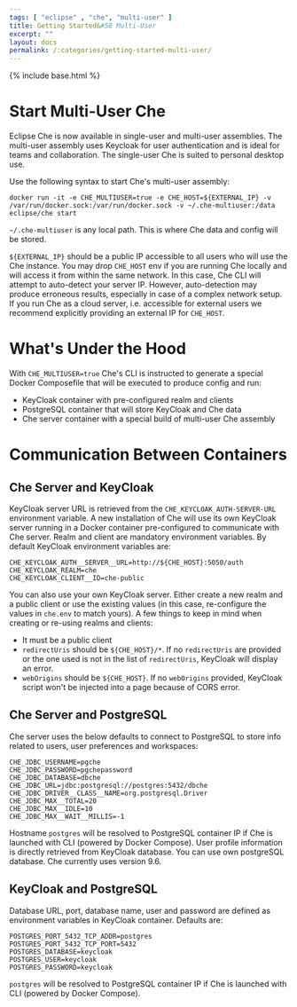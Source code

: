 ```yaml
---
tags: [ "eclipse" , "che", "multi-user" ]
title: Getting Started&#58 Multi-User
excerpt: ""
layout: docs
permalink: /:categories/getting-started-multi-user/
---
```

{% include base.html %}

# Start Multi-User Che

Eclipse Che is now available in single-user and multi-user assemblies. The multi-user assembly uses Keycloak for user authentication and is ideal for teams and collaboration. The single-user Che is suited to personal desktop use.

Use the following syntax to start Che's multi-user assembly:

```
docker run -it -e CHE_MULTIUSER=true -e CHE_HOST=${EXTERNAL_IP} -v /var/run/docker.sock:/var/run/docker.sock -v ~/.che-multiuser:/data eclipse/che start
```

`~/.che-multiuser` is any local path. This is where Che data and config will be stored.

`${EXTERNAL_IP}` should be a public IP accessible to all users who will use the Che instance. You may drop `CHE_HOST` env if you are running Che locally and will access it from within the same network. In this case, Che CLI will attempt to auto-detect your server IP. However, auto-detection may produce erroneous results, especially in case of a complex network setup. If you run Che as a cloud server, i.e. accessible for external users we recommend explicitly providing an external IP for `CHE_HOST`.

# What's Under the Hood

With `CHE_MULTIUSER=true` Che's CLI is instructed to generate a special Docker Composefile that will be executed to produce config and run:

* KeyCloak container with pre-configured realm and clients
* PostgreSQL container that will store KeyCloak and Che data
* Che server container with a special build of multi-user Che assembly

# Communication Between Containers

## Che Server and KeyCloak

KeyCloak server URL is retrieved from the `CHE_KEYCLOAK_AUTH-SERVER-URL` environment variable. A new installation of Che will use its own KeyCloak server running in a Docker container pre-configured to communicate with Che server. Realm and client are mandatory environment variables. By default KeyCloak environment variables are:

```
CHE_KEYCLOAK_AUTH__SERVER__URL=http://${CHE_HOST}:5050/auth
CHE_KEYCLOAK_REALM=che
CHE_KEYCLOAK_CLIENT__ID=che-public
```

You can also use your own KeyCloak server. Either create a new realm and a public client or use the existing values (in this case, re-configure the values in `che.env` to match yours). A few things to keep in mind when creating or re-using realms and clients:

* It must be a public client
* `redirectUris` should be `${CHE_HOST}/*`. If no `redirectUris` are provided or the one used is not in the list of `redirectUris`, KeyCloak will display an error.
* `webOrigins` should be `${CHE_HOST}`. If no `webOrigins` provided, KeyCloak script won't be injected into a page because of CORS error.


## Che Server and PostgreSQL

Che server uses the below defaults to connect to PostgreSQL to store info related to users, user preferences and workspaces:

```
CHE_JDBC_USERNAME=pgche
CHE_JDBC_PASSWORD=pgchepassword
CHE_JDBC_DATABASE=dbche
CHE_JDBC_URL=jdbc:postgresql://postgres:5432/dbche
CHE_JDBC_DRIVER__CLASS__NAME=org.postgresql.Driver
CHE_JDBC_MAX__TOTAL=20
CHE_JDBC_MAX__IDLE=10
CHE_JDBC_MAX__WAIT__MILLIS=-1
```

Hostname `postgres` will be resolved to PostgreSQL container IP if Che is launched with CLI (powered by Docker Compose). User profile information is directly retrieved from KeyCloak database. You can use own postgreSQL database. Che currently uses version 9.6.


## KeyCloak and PostgreSQL

Database URL, port, database name, user and password are defined as environment variables in KeyCloak container. Defaults are:

```
POSTGRES_PORT_5432_TCP_ADDR=postgres
POSTGRES_PORT_5432_TCP_PORT=5432
POSTGRES_DATABASE=keycloak
POSTGRES_USER=keycloak
POSTGRES_PASSWORD=keycloak
```

`postgres` will be resolved to PostgreSQL container IP if Che is launched with CLI (powered by Docker Compose).
